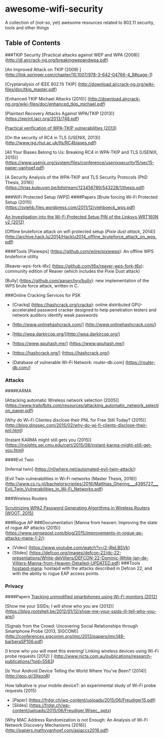 # awesome-wifi-security
A collection of (not-so, yet) awesome resources related to 802.11 security, tools and other things 

## Table of Contents
###TKIP Security
[Practical attacks against WEP and WPA (2008)] (http://dl.aircrack-ng.org/breakingwepandwpa.pdf)

[An Improved Attack on TKIP (2009)  ] (http://link.springer.com/chapter/10.1007/978-3-642-04766-4_9#page-1)

[Cryptanalysis of IEEE 802.11i TKIP] (http://download.aircrack-ng.org/wiki-files/doc/tkip_master.pdf)


[Enhanced TKIP Michael Attacks (2010)] (http://download.aircrack-ng.org/wiki-files/doc/enhanced_tkip_michael.pdf)

[Plaintext Recovery Attacks Against WPA/TKIP (2013)] (https://eprint.iacr.org/2013/748.pdf)

[Practical verification of WPA-TKIP vulnerabilities (2013)](https://lirias.kuleuven.be/bitstream/123456789/401042/1/wpatkip.pdf)

[On the security of RC4 in TLS (USENIX, 2013)] (http://www.isg.rhul.ac.uk/tls/RC4biases.pdf)

[All Your Biases Belong to Us: Breaking RC4 in WPA-TKIP and TLS (USENIX, 2015)] (https://www.usenix.org/system/files/conference/usenixsecurity15/sec15-paper-vanhoef.pdf)

[A Security Analysis of the WPA-TKIP and TLS Security Protocols (PhD Thesis, 2016)] (https://lirias.kuleuven.be/bitstream/123456789/543228/1/thesis.pdf)

###WiFi Protected Setup (WPS)
####Papers
[Brute forcing Wi-Fi Protected Setup (2011)] (https://sviehb.files.wordpress.com/2011/12/viehboeck_wps.pdf)

[An Investigation into the Wi-Fi Protected Setup PIN of the Linksys WRT160N v2 (2012)](http://ro.ecu.edu.au/cgi/viewcontent.cgi?article=1139&context=ism)



[Offline bruteforce attack on wifi protected setup (*Pixie dust attack*, 2014)] (http://archive.hack.lu/2014/Hacklu2014_offline_bruteforce_attack_on_wps.pdf)

####Tools
[Pixiewps] (https://github.com/wiire/pixiewps): An offline WPS bruteforce utility

[Reaver-wps-fork-t6x] (https://github.com/t6x/reaver-wps-fork-t6x): community edition of Reaver (which includes the Pixie Dust attack)

[Bully] (https://github.com/aanarchyy/bully): new implementation of the WPS brute force attack, written in C.


###Online Cracking Services for PSK

* [Crackq] (https://hashcrack.org/crackq): online distributed GPU-accelerated password cracker designed to help penetration testers and network auditors identify weak passwords
* [http://www.onlinehashcrack.com/] (http://www.onlinehashcrack.com/)
* [http://wpa.darkircop.org/](http://wpa.darkircop.org/)

* [https://www.gpuhash.me/] (https://www.gpuhash.me/)

* [https://hashcrack.org/] (https://hashcrack.org/)

* [Database of vulnerable Wi-Fi Network: router-db.com] (https://router-db.com/)

### Attacks
####KARMA

[Attacking automatic Wireless network selection (2005)] (https://www.trailofbits.com/resources/attacking_automatic_network_selection_paper.pdf)

[Why do Wi-Fi Clientes disclose their PNL for Free Still Today? (2015)] (http://blog.dinosec.com/2015/02/why-do-wi-fi-clients-disclose-their-pnl.html)

[Instant KARMA might still gets you (2015)] (https://insights.sei.cmu.edu/cert/2015/08/instant-karma-might-still-get-you.html)

####Evil Twin

[Infernal twin] (https://n0where.net/automated-evil-twin-attack/)

[Evil Twin vulnerabilities in Wi-Fi networks (Master Thesis, 2016)] (http://www.cs.ru.nl/bachelorscripties/2016/Matthias_Ghering___4395727___Evil_Twin_Vulnerabilities_in_Wi-Fi_Networks.pdf)

###Wireless Routers 

[Scrutinizing WPA2 Password Generating Algorithms in Wireless Routers (WOOT, 2015)](https://www.usenix.org/system/files/conference/woot15/woot15-paper-lorente.pdf)

###Rogue AP 
###Documentation
[Manna from heaven: Improving the state of rogue AP attacks (2015)] (https://www.sensepost.com/blog/2015/improvements-in-rogue-ap-attacks-mana-1-2/): 
* [Video] (https://www.youtube.com/watch?v=i2-jReLBSVk)
* [Slides] (https://defcon.org/images/defcon-22/dc-22-presentations/White-deVilliers/DEFCON-22-Dominic-White-Ian-de-Villiers-Manna-from-Heaven-Detailed-UPDATED.pdf)
###Tools
[hostapd-mana](https://github.com/sensepost/hostapd-mana): hostapd with the attacks described in Defcon 22, and with the ability to rogue EAP access points.

### Privacy
####Papers
[Tracking unmodified smartphones using Wi-Fi monitors (2012)](https://www.cs.uic.edu/pub/Bits/Musa/musa-eriksson-sensys12.pdf)

[Show me your SSIDs; I will show who you are (2012)] (https://blog.rootshell.be/2012/01/12/show-me-your-ssids-ill-tell-who-you-are/)

[Signals from the Crowd: Uncovering Social Relationships through Smartphone Probe (2013, SIGCOM)]
(http://conferences.sigcomm.org/imc/2013/papers/imc148-barberaSP106.pdf)

[I know who you will meet this evening! Linking wireless devices using Wi-Fi probe requests (2012) ] (http://www.nicta.com.au/publications/research-publications/?pid=5583)

[Is Your Android Device Telling the World Where You've Been? (2014)] (http://goo.gl/3XezqR) 

How talkative is your mobile device?: an experimental study of Wi-Fi probe requests (2015)
* [Paper] (https://frdgr.ch/wp-content/uploads/2015/06/Freudiger15.pdf)
* [Slides] (https://frdgr.ch/wp-content/uploads/2015/06/Freudiger.Wisec_.pptx)

[Why MAC Address Randomization is not Enough: An Analysis of Wi-Fi Network Discovery Mechanisms
(2016)] (http://papers.mathyvanhoef.com/asiaccs2016.pdf)
















